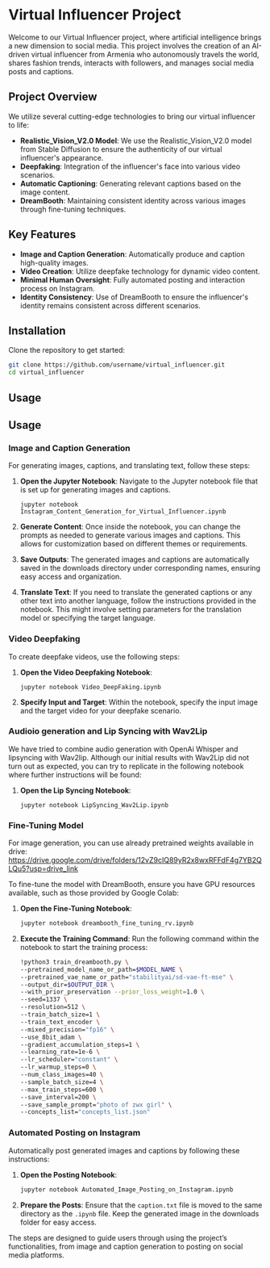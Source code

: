 # Virtual Influencer Project

Welcome to our Virtual Influencer project, where artificial intelligence brings a new dimension to social media. This project involves the creation of an AI-driven virtual influencer from Armenia who autonomously travels the world, shares fashion trends, interacts with followers, and manages social media posts and captions.

## Project Overview

We utilize several cutting-edge technologies to bring our virtual influencer to life:

- **Realistic_Vision_V2.0 Model**: We use the Realistic_Vision_V2.0 model from Stable Diffusion to ensure the authenticity of our virtual influencer's appearance.
- **Deepfaking**: Integration of the influencer's face into various video scenarios.
- **Automatic Captioning**: Generating relevant captions based on the image content.
- **DreamBooth**: Maintaining consistent identity across various images through fine-tuning techniques.

## Key Features

- **Image and Caption Generation**: Automatically produce and caption high-quality images.
- **Video Creation**: Utilize deepfake technology for dynamic video content.
- **Minimal Human Oversight**: Fully automated posting and interaction process on Instagram.
- **Identity Consistency**: Use of DreamBooth to ensure the influencer's identity remains consistent across different scenarios.

## Installation

Clone the repository to get started:

```bash
git clone https://github.com/username/virtual_influencer.git
cd virtual_influencer 
```

## Usage


## Usage

### Image and Caption Generation

For generating images, captions, and translating text, follow these steps:

1. **Open the Jupyter Notebook**: Navigate to the Jupyter notebook file that is set up for generating images and captions.
    ```
    jupyter notebook Instagram_Content_Generation_for_Virtual_Influencer.ipynb
    ```

2. **Generate Content**: Once inside the notebook, you can change the prompts as needed to generate various images and captions. This allows for customization based on different themes or requirements.

3. **Save Outputs**: The generated images and captions are automatically saved in the downloads directory under corresponding names, ensuring easy access and organization.

4. **Translate Text**: If you need to translate the generated captions or any other text into another language, follow the instructions provided in the notebook. This might involve setting parameters for the translation model or specifying the target language.

### Video Deepfaking

To create deepfake videos, use the following steps:

1. **Open the Video Deepfaking Notebook**:
    ```
    jupyter notebook Video_DeepFaking.ipynb
    ```

2. **Specify Input and Target**: Within the notebook, specify the input image and the target video for your deepfake scenario.

### Audioio generation and Lip Syncing with Wav2Lip

We have tried to combine audio generation with OpenAi Whisper and lipsyncing with Wav2lip. Although our initial results with Wav2Lip did not turn out as expected, you can try to replicate in the following notebook where further instructions will be found:

1. **Open the Lip Syncing Notebook**:
    ```
    jupyter notebook LipSyncing_Wav2Lip.ipynb
    ```

### Fine-Tuning Model

For image generation, you can use already pretrained weights available in drive: https://drive.google.com/drive/folders/12vZ9cIQ89yR2x8wxRFFdF4g7YB2QLQu5?usp=drive_link 

To fine-tune the model with DreamBooth, ensure you have GPU resources available, such as those provided by Google Colab:

1. **Open the Fine-Tuning Notebook**:

    ```bash
    jupyter notebook dreambooth_fine_tuning_rv.ipynb
    ```

2. **Execute the Training Command**: Run the following command within the notebook to start the training process:

    ```bash
    !python3 train_dreambooth.py \
    --pretrained_model_name_or_path=$MODEL_NAME \
    --pretrained_vae_name_or_path="stabilityai/sd-vae-ft-mse" \
    --output_dir=$OUTPUT_DIR \
    --with_prior_preservation --prior_loss_weight=1.0 \
    --seed=1337 \
    --resolution=512 \
    --train_batch_size=1 \
    --train_text_encoder \
    --mixed_precision="fp16" \
    --use_8bit_adam \
    --gradient_accumulation_steps=1 \
    --learning_rate=1e-6 \
    --lr_scheduler="constant" \
    --lr_warmup_steps=0 \
    --num_class_images=40 \
    --sample_batch_size=4 \
    --max_train_steps=600 \
    --save_interval=200 \
    --save_sample_prompt="photo of zwx girl" \
    --concepts_list="concepts_list.json"
    ```

### Automated Posting on Instagram

Automatically post generated images and captions by following these instructions:

1. **Open the Posting Notebook**:

    ```bash
    jupyter notebook Automated_Image_Posting_on_Instagram.ipynb
    ```

2. **Prepare the Posts**: Ensure that the `caption.txt` file is moved to the same directory as the `.ipynb` file. Keep the generated image in the downloads folder for easy access.

The steps are designed to guide users through using the project’s functionalities, from image and caption generation to posting on social media platforms.





